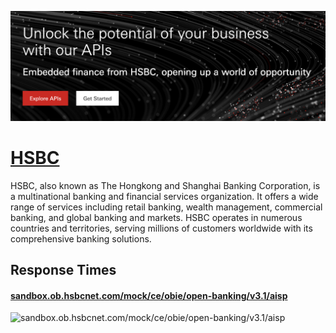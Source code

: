 [![Visit HSBC](imagePreview.png)](https://hsbc.com)

# [HSBC](https://hsbc.com)

HSBC, also known as The Hongkong and Shanghai Banking Corporation, is a multinational banking and financial services organization. It offers a wide range of services including retail banking, wealth management, commercial banking, and global banking and markets. HSBC operates in numerous countries and territories, serving millions of customers worldwide with its comprehensive banking solutions.

## Response Times

#### [sandbox.ob.hsbcnet.com/mock/ce/obie/open-banking/v3.1/aisp](https://sandbox.ob.hsbcnet.com/mock/ce/obie/open-banking/v3.1/aisp)

![sandbox.ob.hsbcnet.com/mock/ce/obie/open-banking/v3.1/aisp](response-time-charts/sandbox.ob.hsbcnet.com%2Fmock%2Fce%2Fobie%2Fopen-banking%2Fv3.1%2Faisp.png)

